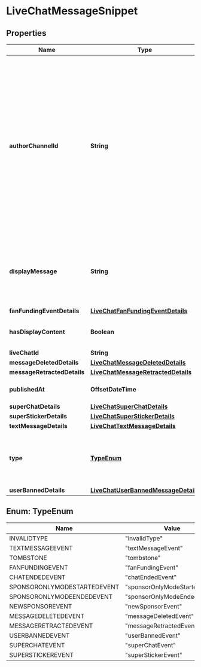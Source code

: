

# LiveChatMessageSnippet


## Properties

Name | Type | Description | Notes
------------ | ------------- | ------------- | -------------
**authorChannelId** | **String** | The ID of the user that authored this message, this field is not always filled. textMessageEvent - the user that wrote the message fanFundingEvent - the user that funded the broadcast newSponsorEvent - the user that just became a sponsor messageDeletedEvent - the moderator that took the action messageRetractedEvent - the author that retracted their message userBannedEvent - the moderator that took the action superChatEvent - the user that made the purchase |  [optional]
**displayMessage** | **String** | Contains a string that can be displayed to the user. If this field is not present the message is silent, at the moment only messages of type TOMBSTONE and CHAT_ENDED_EVENT are silent. |  [optional]
**fanFundingEventDetails** | [**LiveChatFanFundingEventDetails**](LiveChatFanFundingEventDetails.md) |  |  [optional]
**hasDisplayContent** | **Boolean** | Whether the message has display content that should be displayed to users. |  [optional]
**liveChatId** | **String** |  |  [optional]
**messageDeletedDetails** | [**LiveChatMessageDeletedDetails**](LiveChatMessageDeletedDetails.md) |  |  [optional]
**messageRetractedDetails** | [**LiveChatMessageRetractedDetails**](LiveChatMessageRetractedDetails.md) |  |  [optional]
**publishedAt** | **OffsetDateTime** | The date and time when the message was orignally published. |  [optional]
**superChatDetails** | [**LiveChatSuperChatDetails**](LiveChatSuperChatDetails.md) |  |  [optional]
**superStickerDetails** | [**LiveChatSuperStickerDetails**](LiveChatSuperStickerDetails.md) |  |  [optional]
**textMessageDetails** | [**LiveChatTextMessageDetails**](LiveChatTextMessageDetails.md) |  |  [optional]
**type** | [**TypeEnum**](#TypeEnum) | The type of message, this will always be present, it determines the contents of the message as well as which fields will be present. |  [optional]
**userBannedDetails** | [**LiveChatUserBannedMessageDetails**](LiveChatUserBannedMessageDetails.md) |  |  [optional]



## Enum: TypeEnum

Name | Value
---- | -----
INVALIDTYPE | &quot;invalidType&quot;
TEXTMESSAGEEVENT | &quot;textMessageEvent&quot;
TOMBSTONE | &quot;tombstone&quot;
FANFUNDINGEVENT | &quot;fanFundingEvent&quot;
CHATENDEDEVENT | &quot;chatEndedEvent&quot;
SPONSORONLYMODESTARTEDEVENT | &quot;sponsorOnlyModeStartedEvent&quot;
SPONSORONLYMODEENDEDEVENT | &quot;sponsorOnlyModeEndedEvent&quot;
NEWSPONSOREVENT | &quot;newSponsorEvent&quot;
MESSAGEDELETEDEVENT | &quot;messageDeletedEvent&quot;
MESSAGERETRACTEDEVENT | &quot;messageRetractedEvent&quot;
USERBANNEDEVENT | &quot;userBannedEvent&quot;
SUPERCHATEVENT | &quot;superChatEvent&quot;
SUPERSTICKEREVENT | &quot;superStickerEvent&quot;



